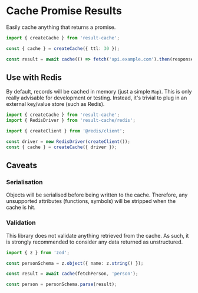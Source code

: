 # Cache Promise Results

Easily cache anything that returns a promise.

```ts
import { createCache } from 'result-cache';

const { cache } = createCache({ ttl: 30 });

const result = await cache(() => fetch('api.example.com').then(response => response.json()), 'results');

```

## Use with Redis

By default, records will be cached in memory (just a simple `Map`). This is only really advisable for development or testing. Instead, it's trivial to plug in an external key/value store (such as Redis).

```ts
import { createCache } from 'result-cache';
import { RedisDriver } from 'result-cache/redis';

import { createClient } from '@redis/client';

const driver = new RedisDriver(createClient());
const { cache } = createCache({ driver });
```

## Caveats

### Serialisation

Objects will be serialised before being written to the cache. Therefore, any unsupported attributes (functions, symbols) will be stripped when the cache is hit.

### Validation

This library does not validate anything retrieved from the cache. As such, it is strongly recommended to consider any data returned as unstructured.

```ts
import { z } from 'zod';

const personSchema = z.object({ name: z.string() });

const result = await cache(fetchPerson, 'person');

const person = personSchema.parse(result);
```
